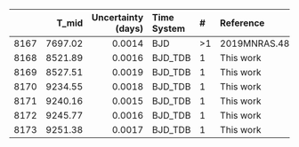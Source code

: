 |      |   T_mid |   Uncertainty (days) | Time System   | #   | Reference           |
|-----:|--------:|---------------------:|:--------------|:----|:--------------------|
| 8167 | 7697.02 |               0.0014 | BJD           | >1  | 2019MNRAS.489.2478N |
| 8168 | 8521.89 |               0.0016 | BJD_TDB       | 1   | This work           |
| 8169 | 8527.51 |               0.0019 | BJD_TDB       | 1   | This work           |
| 8170 | 9234.55 |               0.0018 | BJD_TDB       | 1   | This work           |
| 8171 | 9240.16 |               0.0015 | BJD_TDB       | 1   | This work           |
| 8172 | 9245.77 |               0.0016 | BJD_TDB       | 1   | This work           |
| 8173 | 9251.38 |               0.0017 | BJD_TDB       | 1   | This work           |